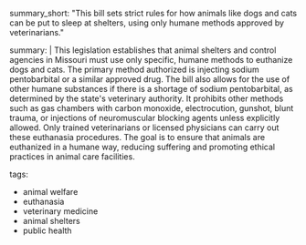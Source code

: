 summary_short: "This bill sets strict rules for how animals like dogs and cats can be put to sleep at shelters, using only humane methods approved by veterinarians."

summary: |
  This legislation establishes that animal shelters and control agencies in Missouri must use only specific, humane methods to euthanize dogs and cats. The primary method authorized is injecting sodium pentobarbital or a similar approved drug. The bill also allows for the use of other humane substances if there is a shortage of sodium pentobarbital, as determined by the state's veterinary authority. It prohibits other methods such as gas chambers with carbon monoxide, electrocution, gunshot, blunt trauma, or injections of neuromuscular blocking agents unless explicitly allowed. Only trained veterinarians or licensed physicians can carry out these euthanasia procedures. The goal is to ensure that animals are euthanized in a humane way, reducing suffering and promoting ethical practices in animal care facilities.

tags:
  - animal welfare
  - euthanasia
  - veterinary medicine
  - animal shelters
  - public health
